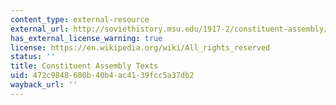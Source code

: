 ```yaml
---
content_type: external-resource
external_url: http://soviethistory.msu.edu/1917-2/constituent-assembly/constituent-assembly-texts/
has_external_license_warning: true
license: https://en.wikipedia.org/wiki/All_rights_reserved
status: ''
title: Constituent Assembly Texts
uid: 472c9848-600b-40b4-ac41-39fcc5a37db2
wayback_url: ''
---
```

